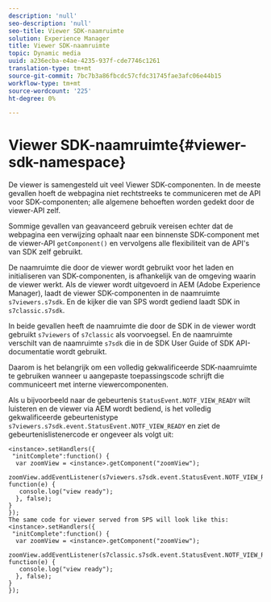 ```yaml
---
description: 'null'
seo-description: 'null'
seo-title: Viewer SDK-naamruimte
solution: Experience Manager
title: Viewer SDK-naamruimte
topic: Dynamic media
uuid: a236ecba-e4ae-4235-937f-cde7746c1261
translation-type: tm+mt
source-git-commit: 7bc7b3a86fbcdc57cfdc31745fae3afc06e44b15
workflow-type: tm+mt
source-wordcount: '225'
ht-degree: 0%

---
```



# Viewer SDK-naamruimte{#viewer-sdk-namespace}

De viewer is samengesteld uit veel Viewer SDK-componenten. In de meeste gevallen hoeft de webpagina niet rechtstreeks te communiceren met de API voor SDK-componenten; alle algemene behoeften worden gedekt door de viewer-API zelf.

Sommige gevallen van geavanceerd gebruik vereisen echter dat de webpagina een verwijzing ophaalt naar een binnenste SDK-component met de viewer-API `getComponent()` en vervolgens alle flexibiliteit van de API&#39;s van SDK zelf gebruikt.

De naamruimte die door de viewer wordt gebruikt voor het laden en initialiseren van SDK-componenten, is afhankelijk van de omgeving waarin de viewer werkt. Als de viewer wordt uitgevoerd in AEM (Adobe Experience Manager), laadt de viewer SDK-componenten in de naamruimte `s7viewers.s7sdk`. En de kijker die van SPS wordt gediend laadt SDK in `s7classic.s7sdk`.

In beide gevallen heeft de naamruimte die door de SDK in de viewer wordt gebruikt `s7viewers` of `s7classic` als voorvoegsel. En de naamruimte verschilt van de naamruimte `s7sdk` die in de SDK User Guide of SDK API-documentatie wordt gebruikt.

Daarom is het belangrijk om een volledig gekwalificeerde SDK-naamruimte te gebruiken wanneer u aangepaste toepassingscode schrijft die communiceert met interne viewercomponenten.

Als u bijvoorbeeld naar de gebeurtenis `StatusEvent.NOTF_VIEW_READY` wilt luisteren en de viewer via AEM wordt bediend, is het volledig gekwalificeerde gebeurtenistype `s7viewers.s7sdk.event.StatusEvent.NOTF_VIEW_READY` en ziet de gebeurtenislistenercode er ongeveer als volgt uit:

```
<instance>.setHandlers({ 
 "initComplete":function() { 
  var zoomView = <instance>.getComponent("zoomView"); 
   zoomView.addEventListener(s7viewers.s7sdk.event.StatusEvent.NOTF_VIEW_READY, function(e) { 
   console.log("view ready"); 
  }, false); 
} 
}); 
The same code for viewer served from SPS will look like this: 
<instance>.setHandlers({ 
 "initComplete":function() { 
  var zoomView = <instance>.getComponent("zoomView"); 
   zoomView.addEventListener(s7classic.s7sdk.event.StatusEvent.NOTF_VIEW_READY, function(e) { 
   console.log("view ready"); 
  }, false); 
} 
}); 
```

